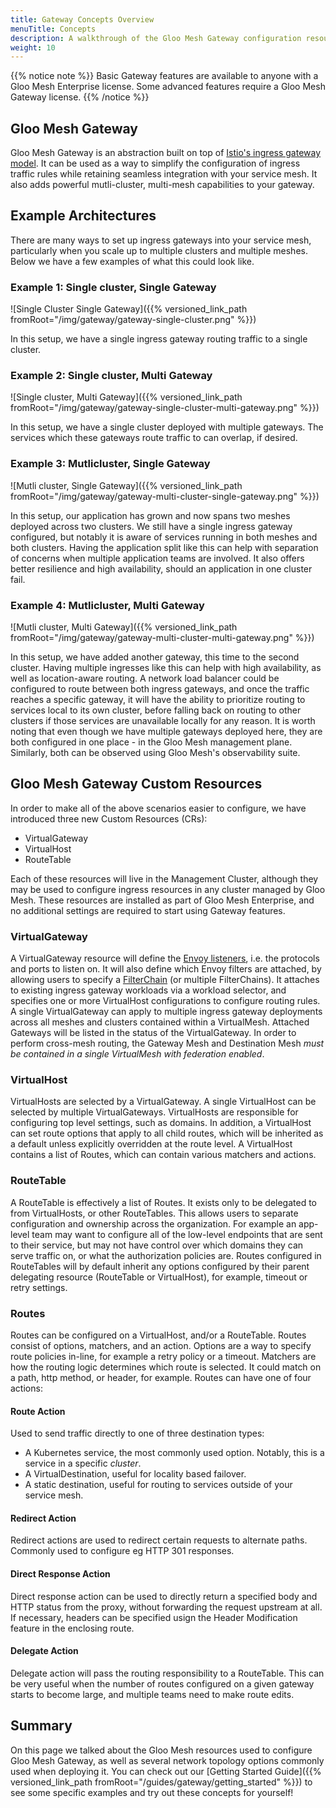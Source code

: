 ```yaml
---
title: Gateway Concepts Overview
menuTitle: Concepts
description: A walkthrough of the Gloo Mesh Gateway configuration resources.
weight: 10
---
```


{{% notice note %}} Basic Gateway features are available to anyone with a Gloo Mesh Enterprise license. Some advanced features require a Gloo Mesh Gateway license. {{% /notice %}}

## Gloo Mesh Gateway

Gloo Mesh Gateway is an abstraction built on top of [Istio's ingress gateway model](https://istio.io/latest/docs/tasks/traffic-management/ingress/ingress-control/). It can be used as a way to simplify the configuration of ingress traffic rules while retaining seamless integration with your service mesh. It also adds powerful mutli-cluster, multi-mesh capabilities to your gateway.

## Example Architectures

There are many ways to set up ingress gateways into your service mesh, particularly when you scale up to multiple clusters and multiple meshes. Below we have a few examples of what this could look like.

### Example 1: Single cluster, Single Gateway

![Single Cluster Single Gateway]({{% versioned_link_path fromRoot="/img/gateway/gateway-single-cluster.png" %}})

In this setup, we have a single ingress gateway routing traffic to a single cluster.

### Example 2: Single cluster, Multi Gateway

![Single cluster, Multi Gateway]({{% versioned_link_path fromRoot="/img/gateway/gateway-single-cluster-multi-gateway.png" %}})

In this setup, we have a single cluster deployed with multiple gateways. The services which these gateways route traffic to can overlap, if desired.

### Example 3: Mutlicluster, Single Gateway

![Mutli cluster, Single Gateway]({{% versioned_link_path fromRoot="/img/gateway/gateway-multi-cluster-single-gateway.png" %}})

In this setup, our application has grown and now spans two meshes deployed across two clusters. We still have a single ingress gateway configured, but notably it is aware of services running in both meshes and both clusters. Having the application split like this can help with separation of concerns when multiple application teams are involved. It also offers better resilience and high availability, should an application in one cluster fail.

### Example 4: Mutlicluster, Multi Gateway

![Mutli cluster, Multi Gateway]({{% versioned_link_path fromRoot="/img/gateway/gateway-multi-cluster-multi-gateway.png" %}})

In this setup, we have added another gateway, this time to the second cluster. Having multiple ingresses like this can help with high availability, as well as location-aware routing. A network load balancer could be configured to route between both ingress gateways, and once the traffic reaches a specific gateway, it will have the ability to prioritize routing to services local to its own cluster, before falling back on routing to other clusters if those services are unavailable locally for any reason. It is worth noting that even though we have multiple gateways deployed here, they are both configured in one place - in the Gloo Mesh management plane. Similarly, both can be observed using Gloo Mesh's observability suite.

## Gloo Mesh Gateway Custom Resources

In order to make all of the above scenarios easier to configure, we have introduced three new Custom Resources (CRs):

- VirtualGateway
- VirtualHost
- RouteTable

Each of these resources will live in the Management Cluster, although they may be used to configure ingress resources in any cluster managed by Gloo Mesh. These resources are installed as part of Gloo Mesh Enterprise, and no additional settings are required to start using Gateway features.

### VirtualGateway

A VirtualGateway resource will define the [Envoy listeners](https://www.envoyproxy.io/docs/envoy/latest/configuration/listeners/listeners), i.e. the protocols and ports to listen on. It will also define which Envoy filters are attached, by allowing users to specify a [FilterChain](https://www.envoyproxy.io/docs/envoy/latest/intro/arch_overview/listeners/network_filter_chain) (or multiple FilterChains). It attaches to existing ingress gateway workloads via a workload selector, and specifies one or more VirtualHost configurations to configure routing rules. A single VirtualGateway can apply to multiple ingress gateway deployments across all meshes and clusters contained within a VirtualMesh. Attached Gateways will be listed in the status of the VirtualGateway. In order to perform cross-mesh routing, the Gateway Mesh and Destination Mesh _must be contained in a single VirtualMesh with federation enabled_.

### VirtualHost

VirtualHosts are selected by a VirtualGateway. A single VirtualHost can be selected by multiple VirtualGateways. VirtualHosts are responsible for configuring top level settings, such as domains. In addition, a VirtualHost can set route options that apply to all child routes, which will be inherited as a default unless explicitly overridden at the route level. A VirtualHost contains a list of Routes, which can contain various matchers and actions. 

### RouteTable

A RouteTable is effectively a list of Routes. It exists only to be delegated to from VirtualHosts, or other RouteTables. This allows users to separate configuration and ownership across the organization. For example an app-level team may want to configure all of the low-level endpoints that are sent to their service, but may not have control over which domains they can serve traffic on, or what the authorization policies are. Routes configured in RouteTables will by default inherit any options configured by their parent delegating resource (RouteTable or VirtualHost), for example, timeout or retry settings.

### Routes

Routes can be configured on a VirtualHost, and/or a RouteTable. Routes consist of options, matchers, and an action. Options are a way to specify route policies in-line, for example a retry policy or a timeout. Matchers are how the routing logic determines which route is selected. It could match on a path, http method, or header, for example. Routes can have one of four actions:

#### Route Action

Used to send traffic directly to one of three destination types:
- A Kubernetes service, the most commonly used option. Notably, this is a service in a specific _cluster_.
- A VirtualDestination, useful for locality based failover.
- A static destination, useful for routing to services outside of your service mesh.

#### Redirect Action

Redirect actions are used to redirect certain requests to alternate paths. Commonly used to configure eg HTTP 301 responses.

#### Direct Response Action

Direct response action can be used to directly return a specified body and HTTP status from the proxy, without forwarding the request upstream at all. If necessary, headers can be specified usign the Header Modification feature in the enclosing route.

#### Delegate Action

Delegate action will pass the routing responsibility to a RouteTable. This can be very useful when the number of routes configured on a given gateway starts to become large, and multiple teams need to make route edits.

## Summary

On this page we talked about the Gloo Mesh resources used to configure Gloo Mesh Gateway, as well as several network topology options commonly used when deploying it. You can check out our [Getting Started Guide]({{% versioned_link_path fromRoot="/guides/gateway/getting_started" %}}) to see some specific examples and try out these concepts for yourself!
